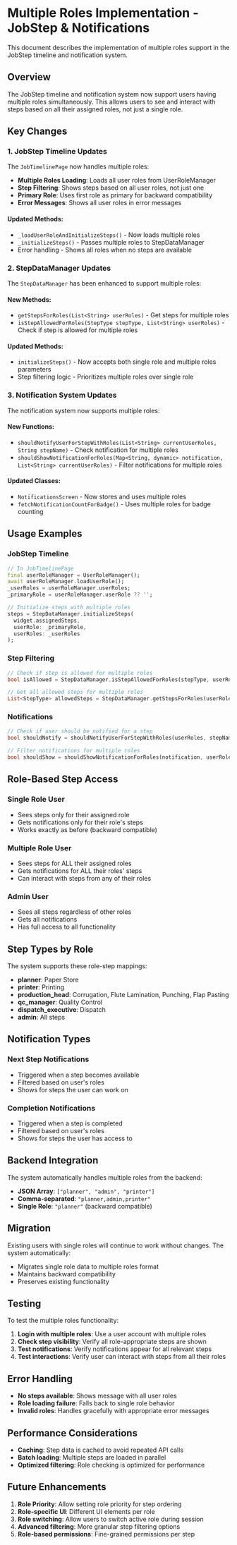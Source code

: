 # Multiple Roles Implementation - JobStep & Notifications

This document describes the implementation of multiple roles support in the JobStep timeline and notification system.

## Overview

The JobStep timeline and notification system now support users having multiple roles simultaneously. This allows users to see and interact with steps based on all their assigned roles, not just a single role.

## Key Changes

### 1. JobStep Timeline Updates

The `JobTimelinePage` now handles multiple roles:

- **Multiple Roles Loading**: Loads all user roles from UserRoleManager
- **Step Filtering**: Shows steps based on all user roles, not just one
- **Primary Role**: Uses first role as primary for backward compatibility
- **Error Messages**: Shows all user roles in error messages

#### Updated Methods:
- `_loadUserRoleAndInitializeSteps()` - Now loads multiple roles
- `_initializeSteps()` - Passes multiple roles to StepDataManager
- Error handling - Shows all roles when no steps are available

### 2. StepDataManager Updates

The `StepDataManager` has been enhanced to support multiple roles:

#### New Methods:
- `getStepsForRoles(List<String> userRoles)` - Get steps for multiple roles
- `isStepAllowedForRoles(StepType stepType, List<String> userRoles)` - Check if step is allowed for multiple roles

#### Updated Methods:
- `initializeSteps()` - Now accepts both single role and multiple roles parameters
- Step filtering logic - Prioritizes multiple roles over single role

### 3. Notification System Updates

The notification system now supports multiple roles:

#### New Functions:
- `shouldNotifyUserForStepWithRoles(List<String> currentUserRoles, String stepName)` - Check notification for multiple roles
- `shouldShowNotificationForRoles(Map<String, dynamic> notification, List<String> currentUserRoles)` - Filter notifications for multiple roles

#### Updated Classes:
- `NotificationsScreen` - Now stores and uses multiple roles
- `fetchNotificationCountForBadge()` - Uses multiple roles for badge counting

## Usage Examples

### JobStep Timeline
```dart
// In JobTimelinePage
final userRoleManager = UserRoleManager();
await userRoleManager.loadUserRole();
_userRoles = userRoleManager.userRoles;
_primaryRole = userRoleManager.userRole ?? '';

// Initialize steps with multiple roles
steps = StepDataManager.initializeSteps(
  widget.assignedSteps, 
  userRole: _primaryRole, 
  userRoles: _userRoles
);
```

### Step Filtering
```dart
// Check if step is allowed for multiple roles
bool isAllowed = StepDataManager.isStepAllowedForRoles(stepType, userRoles);

// Get all allowed steps for multiple roles
List<StepType> allowedSteps = StepDataManager.getStepsForRoles(userRoles);
```

### Notifications
```dart
// Check if user should be notified for a step
bool shouldNotify = shouldNotifyUserForStepWithRoles(userRoles, stepName);

// Filter notifications for multiple roles
bool shouldShow = shouldShowNotificationForRoles(notification, userRoles);
```

## Role-Based Step Access

### Single Role User
- Sees steps only for their assigned role
- Gets notifications only for their role's steps
- Works exactly as before (backward compatible)

### Multiple Role User
- Sees steps for ALL their assigned roles
- Gets notifications for ALL their roles' steps
- Can interact with steps from any of their roles

### Admin User
- Sees all steps regardless of other roles
- Gets all notifications
- Has full access to all functionality

## Step Types by Role

The system supports these role-step mappings:

- **planner**: Paper Store
- **printer**: Printing
- **production_head**: Corrugation, Flute Lamination, Punching, Flap Pasting
- **qc_manager**: Quality Control
- **dispatch_executive**: Dispatch
- **admin**: All steps

## Notification Types

### Next Step Notifications
- Triggered when a step becomes available
- Filtered based on user's roles
- Shows for steps the user can work on

### Completion Notifications
- Triggered when a step is completed
- Filtered based on user's roles
- Shows for steps the user has access to

## Backend Integration

The system automatically handles multiple roles from the backend:

- **JSON Array**: `["planner", "admin", "printer"]`
- **Comma-separated**: `"planner,admin,printer"`
- **Single Role**: `"planner"` (backward compatible)

## Migration

Existing users with single roles will continue to work without changes. The system automatically:

- Migrates single role data to multiple roles format
- Maintains backward compatibility
- Preserves existing functionality

## Testing

To test the multiple roles functionality:

1. **Login with multiple roles**: Use a user account with multiple roles
2. **Check step visibility**: Verify all role-appropriate steps are shown
3. **Test notifications**: Verify notifications appear for all relevant steps
4. **Test interactions**: Verify user can interact with steps from all their roles

## Error Handling

- **No steps available**: Shows message with all user roles
- **Role loading failure**: Falls back to single role behavior
- **Invalid roles**: Handles gracefully with appropriate error messages

## Performance Considerations

- **Caching**: Step data is cached to avoid repeated API calls
- **Batch loading**: Multiple steps are loaded in parallel
- **Optimized filtering**: Role checking is optimized for performance

## Future Enhancements

1. **Role Priority**: Allow setting role priority for step ordering
2. **Role-specific UI**: Different UI elements per role
3. **Role switching**: Allow users to switch active role during session
4. **Advanced filtering**: More granular step filtering options
5. **Role-based permissions**: Fine-grained permissions per step
